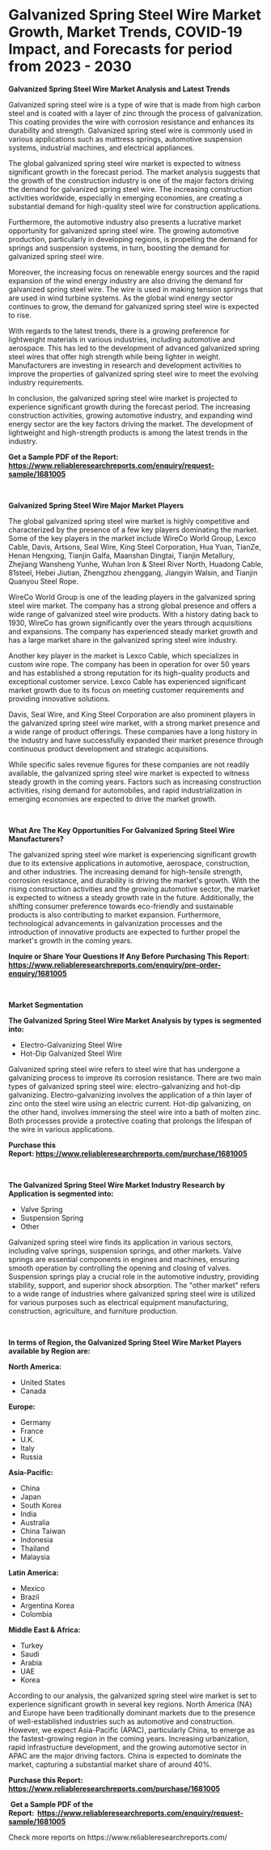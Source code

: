 <p><h1>Galvanized Spring Steel Wire Market Growth, Market Trends, COVID-19 Impact, and Forecasts for period from 2023 - 2030</h1></p><p><strong>Galvanized Spring Steel Wire Market Analysis and Latest Trends</strong></p>
<p><p>Galvanized spring steel wire is a type of wire that is made from high carbon steel and is coated with a layer of zinc through the process of galvanization. This coating provides the wire with corrosion resistance and enhances its durability and strength. Galvanized spring steel wire is commonly used in various applications such as mattress springs, automotive suspension systems, industrial machines, and electrical appliances.</p><p>The global galvanized spring steel wire market is expected to witness significant growth in the forecast period. The market analysis suggests that the growth of the construction industry is one of the major factors driving the demand for galvanized spring steel wire. The increasing construction activities worldwide, especially in emerging economies, are creating a substantial demand for high-quality steel wire for construction applications.</p><p>Furthermore, the automotive industry also presents a lucrative market opportunity for galvanized spring steel wire. The growing automotive production, particularly in developing regions, is propelling the demand for springs and suspension systems, in turn, boosting the demand for galvanized spring steel wire.</p><p>Moreover, the increasing focus on renewable energy sources and the rapid expansion of the wind energy industry are also driving the demand for galvanized spring steel wire. The wire is used in making tension springs that are used in wind turbine systems. As the global wind energy sector continues to grow, the demand for galvanized spring steel wire is expected to rise.</p><p>With regards to the latest trends, there is a growing preference for lightweight materials in various industries, including automotive and aerospace. This has led to the development of advanced galvanized spring steel wires that offer high strength while being lighter in weight. Manufacturers are investing in research and development activities to improve the properties of galvanized spring steel wire to meet the evolving industry requirements.</p><p>In conclusion, the galvanized spring steel wire market is projected to experience significant growth during the forecast period. The increasing construction activities, growing automotive industry, and expanding wind energy sector are the key factors driving the market. The development of lightweight and high-strength products is among the latest trends in the industry.</p></p>
<p><strong>Get a Sample PDF of the Report:&nbsp; <a href="https://www.reliableresearchreports.com/enquiry/request-sample/1681005">https://www.reliableresearchreports.com/enquiry/request-sample/1681005</a></strong></p>
<p>&nbsp;</p>
<p><strong>Galvanized Spring Steel Wire Major Market Players</strong></p>
<p><p>The global galvanized spring steel wire market is highly competitive and characterized by the presence of a few key players dominating the market. Some of the key players in the market include WireCo World Group, Lexco Cable, Davis, Artsons, Seal Wire, King Steel Corporation, Hua Yuan, TianZe, Henan Hengxing, Tianjin Galfa, Maanshan Dingtai, Tianjin Metallury, Zhejiang Wansheng Yunhe, Wuhan Iron & Steel River North, Huadong Cable, 81steel, Hebei Jiutian, Zhengzhou zhenggang, Jiangyin Walsin, and Tianjin Quanyou Steel Rope.</p><p>WireCo World Group is one of the leading players in the galvanized spring steel wire market. The company has a strong global presence and offers a wide range of galvanized steel wire products. With a history dating back to 1930, WireCo has grown significantly over the years through acquisitions and expansions. The company has experienced steady market growth and has a large market share in the galvanized spring steel wire industry.</p><p>Another key player in the market is Lexco Cable, which specializes in custom wire rope. The company has been in operation for over 50 years and has established a strong reputation for its high-quality products and exceptional customer service. Lexco Cable has experienced significant market growth due to its focus on meeting customer requirements and providing innovative solutions.</p><p>Davis, Seal Wire, and King Steel Corporation are also prominent players in the galvanized spring steel wire market, with a strong market presence and a wide range of product offerings. These companies have a long history in the industry and have successfully expanded their market presence through continuous product development and strategic acquisitions.</p><p>While specific sales revenue figures for these companies are not readily available, the galvanized spring steel wire market is expected to witness steady growth in the coming years. Factors such as increasing construction activities, rising demand for automobiles, and rapid industrialization in emerging economies are expected to drive the market growth.</p></p>
<p>&nbsp;</p>
<p><strong>What Are The Key Opportunities For Galvanized Spring Steel Wire Manufacturers?</strong></p>
<p><p>The galvanized spring steel wire market is experiencing significant growth due to its extensive applications in automotive, aerospace, construction, and other industries. The increasing demand for high-tensile strength, corrosion resistance, and durability is driving the market's growth. With the rising construction activities and the growing automotive sector, the market is expected to witness a steady growth rate in the future. Additionally, the shifting consumer preference towards eco-friendly and sustainable products is also contributing to market expansion. Furthermore, technological advancements in galvanization processes and the introduction of innovative products are expected to further propel the market's growth in the coming years.</p></p>
<p><strong>Inquire or Share Your Questions If Any Before Purchasing This Report: <a href="https://www.reliableresearchreports.com/enquiry/pre-order-enquiry/1681005">https://www.reliableresearchreports.com/enquiry/pre-order-enquiry/1681005</a></strong></p>
<p>&nbsp;</p>
<p><strong>Market Segmentation</strong></p>
<p><strong>The Galvanized Spring Steel Wire Market Analysis by types is segmented into:</strong></p>
<p><ul><li>Electro-Galvanizing Steel Wire</li><li>Hot-Dip Galvanized Steel Wire</li></ul></p>
<p><p>Galvanized spring steel wire refers to steel wire that has undergone a galvanizing process to improve its corrosion resistance. There are two main types of galvanized spring steel wire: electro-galvanizing and hot-dip galvanizing. Electro-galvanizing involves the application of a thin layer of zinc onto the steel wire using an electric current. Hot-dip galvanizing, on the other hand, involves immersing the steel wire into a bath of molten zinc. Both processes provide a protective coating that prolongs the lifespan of the wire in various applications.</p></p>
<p><strong>Purchase this Report:&nbsp;<a href="https://www.reliableresearchreports.com/purchase/1681005">https://www.reliableresearchreports.com/purchase/1681005</a></strong></p>
<p>&nbsp;</p>
<p><strong>The Galvanized Spring Steel Wire Market Industry Research by Application is segmented into:</strong></p>
<p><ul><li>Valve Spring</li><li>Suspension Spring</li><li>Other</li></ul></p>
<p><p>Galvanized spring steel wire finds its application in various sectors, including valve springs, suspension springs, and other markets. Valve springs are essential components in engines and machines, ensuring smooth operation by controlling the opening and closing of valves. Suspension springs play a crucial role in the automotive industry, providing stability, support, and superior shock absorption. The "other market" refers to a wide range of industries where galvanized spring steel wire is utilized for various purposes such as electrical equipment manufacturing, construction, agriculture, and furniture production.</p></p>
<p>&nbsp;</p>
<p><strong>In terms of Region, the Galvanized Spring Steel Wire Market Players available by Region are:</strong></p>
<p>
    <p> <strong> North America: </strong>
        <ul>
            <li>United States</li>
            <li>Canada</li>
        </ul>
        </p> 
    <p> <strong> Europe: </strong>
        <ul>
            <li>Germany</li>
            <li>France</li>
            <li>U.K.</li>
            <li>Italy</li>
            <li>Russia</li>
        </ul>
        </p> 
    <p> <strong> Asia-Pacific: </strong>
        <ul>
            <li>China</li>
            <li>Japan</li>
            <li>South Korea</li>
            <li>India</li>
            <li>Australia</li>
            <li>China Taiwan</li>
            <li>Indonesia</li>
            <li>Thailand</li>
            <li>Malaysia</li>
        </ul>
        </p> 
    <p> <strong> Latin America: </strong>
        <ul>
            <li>Mexico</li>
            <li>Brazil</li>
            <li>Argentina Korea</li>
            <li>Colombia</li>
        </ul>
        </p> 
    <p> <strong> Middle East & Africa: </strong>
        <ul>
            <li>Turkey</li>
            <li>Saudi</li>
            <li>Arabia</li>
            <li>UAE</li>
            <li>Korea</li>
        </ul>
    </p>
    </p>
<p><p>According to our analysis, the galvanized spring steel wire market is set to experience significant growth in several key regions. North America (NA) and Europe have been traditionally dominant markets due to the presence of well-established industries such as automotive and construction. However, we expect Asia-Pacific (APAC), particularly China, to emerge as the fastest-growing region in the coming years. Increasing urbanization, rapid infrastructure development, and the growing automotive sector in APAC are the major driving factors. China is expected to dominate the market, capturing a substantial market share of around 40%.</p></p>
<p><strong>Purchase this Report: <a href="https://www.reliableresearchreports.com/purchase/1681005">https://www.reliableresearchreports.com/purchase/1681005</a></strong></p>
<p>&nbsp;<strong>Get a Sample PDF of the Report:&nbsp;&nbsp;<a href="https://www.reliableresearchreports.com/enquiry/request-sample/1681005">https://www.reliableresearchreports.com/enquiry/request-sample/1681005</a></strong></p>
<p><strong></strong></p>
<p>Check more reports on https://www.reliableresearchreports.com/</p>
